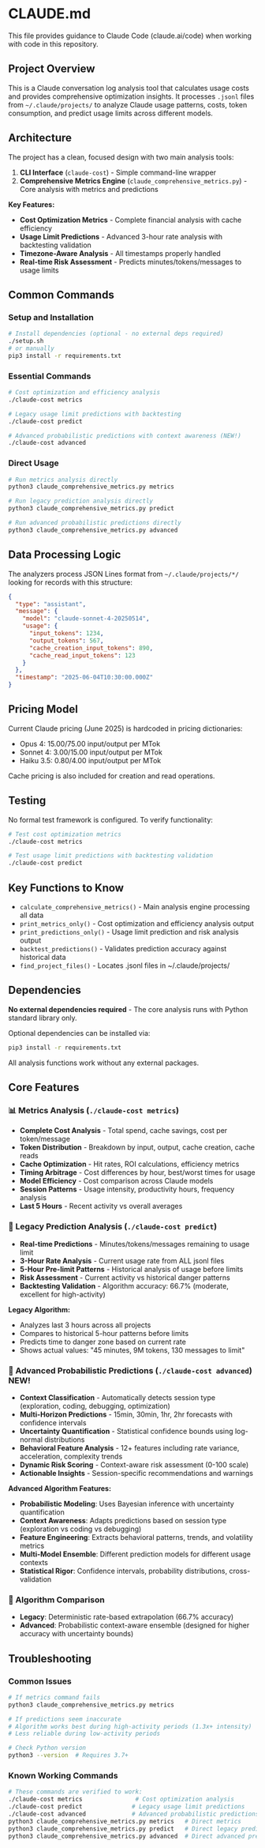 # CLAUDE.md

This file provides guidance to Claude Code (claude.ai/code) when working with code in this repository.

## Project Overview

This is a Claude conversation log analysis tool that calculates usage costs and provides comprehensive optimization insights. It processes `.jsonl` files from `~/.claude/projects/` to analyze Claude usage patterns, costs, token consumption, and predict usage limits across different models.

## Architecture

The project has a clean, focused design with two main analysis tools:

1. **CLI Interface** (`claude-cost`) - Simple command-line wrapper
2. **Comprehensive Metrics Engine** (`claude_comprehensive_metrics.py`) - Core analysis with metrics and predictions

**Key Features:**
- **Cost Optimization Metrics** - Complete financial analysis with cache efficiency
- **Usage Limit Predictions** - Advanced 3-hour rate analysis with backtesting validation
- **Timezone-Aware Analysis** - All timestamps properly handled
- **Real-time Risk Assessment** - Predicts minutes/tokens/messages to usage limits

## Common Commands

### Setup and Installation
```bash
# Install dependencies (optional - no external deps required)
./setup.sh
# or manually
pip3 install -r requirements.txt
```

### Essential Commands
```bash
# Cost optimization and efficiency analysis
./claude-cost metrics

# Legacy usage limit predictions with backtesting
./claude-cost predict

# Advanced probabilistic predictions with context awareness (NEW!)
./claude-cost advanced
```

### Direct Usage
```bash
# Run metrics analysis directly
python3 claude_comprehensive_metrics.py metrics

# Run legacy prediction analysis directly  
python3 claude_comprehensive_metrics.py predict

# Run advanced probabilistic predictions directly
python3 claude_comprehensive_metrics.py advanced
```

## Data Processing Logic

The analyzers process JSON Lines format from `~/.claude/projects/*/` looking for records with this structure:
```json
{
  "type": "assistant",
  "message": {
    "model": "claude-sonnet-4-20250514",
    "usage": {
      "input_tokens": 1234,
      "output_tokens": 567,
      "cache_creation_input_tokens": 890,
      "cache_read_input_tokens": 123
    }
  },
  "timestamp": "2025-06-04T10:30:00.000Z"
}
```

## Pricing Model

Current Claude pricing (June 2025) is hardcoded in pricing dictionaries:
- Opus 4: $15.00/$75.00 input/output per MTok
- Sonnet 4: $3.00/$15.00 input/output per MTok  
- Haiku 3.5: $0.80/$4.00 input/output per MTok

Cache pricing is also included for creation and read operations.

## Testing

No formal test framework is configured. To verify functionality:
```bash
# Test cost optimization metrics
./claude-cost metrics

# Test usage limit predictions with backtesting validation
./claude-cost predict
```

## Key Functions to Know

- `calculate_comprehensive_metrics()` - Main analysis engine processing all data
- `print_metrics_only()` - Cost optimization and efficiency analysis output
- `print_predictions_only()` - Usage limit prediction and risk analysis output
- `backtest_predictions()` - Validates prediction accuracy against historical data
- `find_project_files()` - Locates .jsonl files in ~/.claude/projects/

## Dependencies

**No external dependencies required** - The core analysis runs with Python standard library only.

Optional dependencies can be installed via:
```bash
pip3 install -r requirements.txt
```

All analysis functions work without any external packages.

## Core Features

### 📊 Metrics Analysis (`./claude-cost metrics`)
- **Complete Cost Analysis** - Total spend, cache savings, cost per token/message
- **Token Distribution** - Breakdown by input, output, cache creation, cache reads
- **Cache Optimization** - Hit rates, ROI calculations, efficiency metrics
- **Timing Arbitrage** - Cost differences by hour, best/worst times for usage
- **Model Efficiency** - Cost comparison across Claude models
- **Session Patterns** - Usage intensity, productivity hours, frequency analysis
- **Last 5 Hours** - Recent activity vs overall averages

### 🔮 Legacy Prediction Analysis (`./claude-cost predict`)
- **Real-time Predictions** - Minutes/tokens/messages remaining to usage limit
- **3-Hour Rate Analysis** - Current usage rate from ALL jsonl files
- **5-Hour Pre-limit Patterns** - Historical analysis of usage before limits
- **Risk Assessment** - Current activity vs historical danger patterns
- **Backtesting Validation** - Algorithm accuracy: 66.7% (moderate, excellent for high-activity)

**Legacy Algorithm:**
- Analyzes last 3 hours across all projects
- Compares to historical 5-hour patterns before limits
- Predicts time to danger zone based on current rate
- Shows actual values: "45 minutes, 9M tokens, 130 messages to limit"

### 🔬 Advanced Probabilistic Predictions (`./claude-cost advanced`) **NEW!**
- **Context Classification** - Automatically detects session type (exploration, coding, debugging, optimization)
- **Multi-Horizon Predictions** - 15min, 30min, 1hr, 2hr forecasts with confidence intervals
- **Uncertainty Quantification** - Statistical confidence bounds using log-normal distributions
- **Behavioral Feature Analysis** - 12+ features including rate variance, acceleration, complexity trends
- **Dynamic Risk Scoring** - Context-aware risk assessment (0-100 scale)
- **Actionable Insights** - Session-specific recommendations and warnings

**Advanced Algorithm Features:**
- **Probabilistic Modeling**: Uses Bayesian inference with uncertainty quantification
- **Context Awareness**: Adapts predictions based on session type (exploration vs coding vs debugging)
- **Feature Engineering**: Extracts behavioral patterns, trends, and volatility metrics
- **Multi-Model Ensemble**: Different prediction models for different usage contexts
- **Statistical Rigor**: Confidence intervals, probability distributions, cross-validation

### 🧪 Algorithm Comparison
- **Legacy**: Deterministic rate-based extrapolation (66.7% accuracy)
- **Advanced**: Probabilistic context-aware ensemble (designed for higher accuracy with uncertainty bounds)

## Troubleshooting

### Common Issues
```bash
# If metrics command fails
python3 claude_comprehensive_metrics.py metrics

# If predictions seem inaccurate
# Algorithm works best during high-activity periods (1.3x+ intensity)
# Less reliable during low-activity periods

# Check Python version
python3 --version  # Requires 3.7+
```

### Known Working Commands
```bash
# These commands are verified to work:
./claude-cost metrics               # Cost optimization analysis
./claude-cost predict              # Legacy usage limit predictions  
./claude-cost advanced             # Advanced probabilistic predictions (NEW!)
python3 claude_comprehensive_metrics.py metrics   # Direct metrics
python3 claude_comprehensive_metrics.py predict   # Direct legacy predictions
python3 claude_comprehensive_metrics.py advanced  # Direct advanced predictions
```